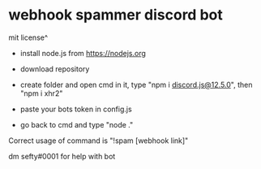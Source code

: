 # webhook spammer discord bot
mit license^

- install node.js from https://nodejs.org

- download repository

- create folder and open cmd in it, type "npm i discord.js@12.5.0", then "npm i xhr2"

- paste your bots token in config.js

- go back to cmd and type "node ."

Correct usage of command is "!spam [webhook link]"

dm sefty#0001 for help with bot
